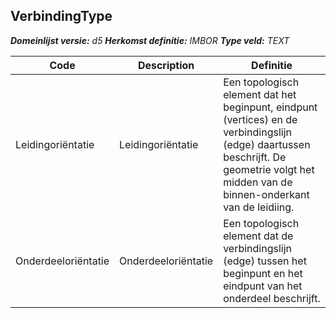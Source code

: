 ﻿## VerbindingType

*__Domeinlijst versie:__ d5*
*__Herkomst definitie:__ IMBOR*
*__Type veld:__ TEXT*

|__Code__ |__Description__ |__Definitie__	|
|	---	|	---	|   ---	| 
| Leidingoriëntatie | Leidingoriëntatie | Een topologisch element dat het beginpunt, eindpunt (vertices) en de verbindingslijn (edge) daartussen beschrijft. De geometrie volgt het midden van de binnen-onderkant van de leidiing. |
| Onderdeeloriëntatie | Onderdeeloriëntatie | Een topologisch element dat de verbindingslijn (edge) tussen het beginpunt en het eindpunt van het onderdeel beschrijft. |
